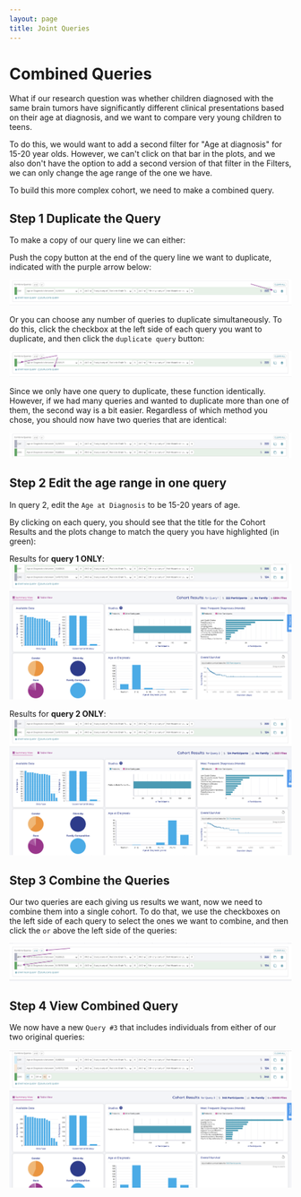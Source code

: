 ```yaml
---
layout: page
title: Joint Queries
---
```


Combined Queries
===================================

What if our research question was whether children diagnosed with the
same brain tumors have significantly different clinical presentations
based on their age at diagnosis, and we want to compare very young
children to teens.

To do this, we would want to add a second filter for "Age at
diagnosis" for 15-20 year olds. However, we can't click on that bar in
the plots, and we also don't have the option to add a second version of
that filter in the Filters, we can only change the age range of the one
we have.

To build this more complex cohort, we need to make a combined query.

Step 1 Duplicate the Query
--------------------------

To make a copy of our query line we can either:

Push the copy button at the end of the query line we want to duplicate,
indicated with the purple arrow below:

![**Copy query**](../../images/KidsFirstPortal_26.png)

Or you can choose any number of queries to duplicate simultaneously. To
do this, click the checkbox at the left side of each query you want to
duplicate, and then click the `duplicate query` button:

![**Duplicate multiple queries**](../../images/KidsFirstPortal_27.png)

Since we only have one query to duplicate, these function identically.
However, if we had many queries and wanted to duplicate more than one of
them, the second way is a bit easier. Regardless of which method you
chose, you should now have two queries that are identical:

![**Duplicated queries**](../../images/KidsFirstPortal_28.png)

Step 2 Edit the age range in one query
--------------------------------------

In query 2, edit the `Age at Diagnosis` to be 15-20 years of age.

By clicking on each query, you should see that the title for the Cohort
Results and the plots change to match the query you have highlighted (in green):

Results for **query 1 ONLY**:
![pic1](../../images/KidsFirstPortal_29.png)

Results for **query 2 ONLY**:
![pic2](../../images/KidsFirstPortal_30.png)

Step 3 Combine the Queries
--------------------------

Our two queries are each giving us results we want, now we need to
combine them into a single cohort. To do that, we use the checkboxes on
the left side of each query to select the ones we want to combine, and
then click the `or` above the left side of the queries:

![**Combine queries**](../../images/KidsFirstPortal_31.png)

Step 4 View Combined Query
--------------------------

We now have a new `Query #3` that includes individuals from
either of our two original queries:

![**Combined queries**](../../images/KidsFirstPortal_33.png)
